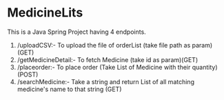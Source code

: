 # MedicineLits
This is a Java Spring Project having 4 endpoints.
1. /uploadCSV:- To upload the file of orderList (take file path as param)(GET)
2. /getMedicineDetail:- To fetch Medicine (take id as param)(GET)
3. /placeorder:- To place order (Take List of Medicine with their quantity)(POST)
4. /searchMedicine:- Take a string and return List of all matching medicine's name to that string (GET)
